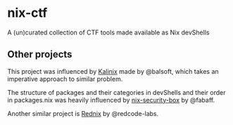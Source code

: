 # nix-ctf
A (un)curated collection of CTF tools made available as Nix devShells

## Other projects

This project was influenced by [Kalinix](https://github.com/balsoft/kalinix) made by @balsoft, which takes an imperative approach to similar problem.

The structure of packages and their categories in devShells and their order in packages.nix was heavily influenced by [nix-security-box](https://github.com/fabaff/nix-security-box) by @fabaff.

Another similar project is [Rednix](https://github.com/redcode-labs/RedNix) by @redcode-labs.

